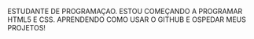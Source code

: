 ESTUDANTE DE PROGRAMAÇAO.
ESTOU COMEÇANDO A PROGRAMAR
HTML5 E CSS.
APRENDENDO COMO USAR O GITHUB E OSPEDAR MEUS PROJETOS!
